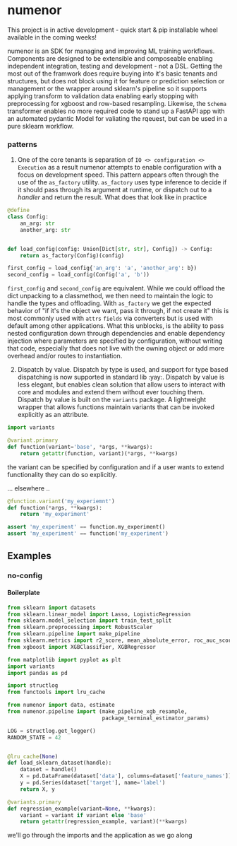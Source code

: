 # numenor

This project is in active development - quick start & pip installable wheel available in the coming weeks!

numenor is an SDK for managing and improving ML training workflows.
Components are designed to be extensible and composeable enabling independent
integration, testing and development - not a DSL. Getting the most out of the framwork
does require buying into it's basic tenants and structures, but does not block using it
for feature or prediction selection or management or the wrapper around
sklearn's pipeline so it supports applying transform to validation data
enabling early stopping with preprocessing for xgboost and row-based resampling. Likewise,
the `Schema` transformer enables no more required code to stand up a FastAPI app
with an automated pydantic Model for valiating the rqeuest, but can be used in a pure
sklearn workflow.

### patterns

1. One of the core tenants is separation of `IO <> configuration <> Execution`
as a result numenor attempts to enable configuration with a focus on development speed.
This pattern appears often through the use of the `as_factory` utility. `as_factory` uses type inference to decide if it should pass through its argument at runtime, or 
dispatch out to a _handler_ and return the result. What does that look like in practice

```python
@define
class Config:
    an_arg: str
    another_arg: str


def load_config(config: Union[Dict[str, str], Config]) -> Config:
    return as_factory(Config)(config)

first_config = load_config{'an_arg': 'a', 'another_arg': b})
second_config = load_config(Config('a', 'b'))

```
`first_config` and `second_config` are equivalent. While we could offload the dict unpacking
to a classmethod, we then need to maintain the logic to handle the types and offloading.
With `as_factory` we get the expected behavior of "if it's the object we want, pass it through, if not
create it" this is most commonly used with `attrs` `fields` via converters but is used with default
among other applications. What this unblocks, is the ability to pass nested configuration down through
dependencies and enable dependency injection where parameters are specified by configuration, without 
writing that code, especially that does not live with the owning object or add more overhead and/or routes
to instantiation.


2. Dispatch by value. Dispatch by type is used, and support for type based dispatching is now supported in
standard lib :yay:. Dispatch by value is less elegant, but enables clean solution that allow users to interact
with core and modules and extend them without ever touching them. Dispatch by value is built on the `variants` package. A lightweight wrapper that allows functions maintain variants that can be invoked explicitly as an attribute.

```python
import variants

@variant.primary
def function(variant='base', *args, **kwargs):
    return getattr(function, variant)(*args, **kwargs)

```
the variant can be specified by configuration and if a user wants to extend functionality they can do so explicitly.

... elsewhere ..

```python
@function.variant('my_experiemnt')
def function(*args, **kwargs):
    return 'my_experiment'

assert 'my_experiment' == function.my_experiment()
assert 'my_experiment' == function('my_experiment')

```

## Examples

### no-config

#### Boilerplate

```python
from sklearn import datasets
from sklearn.linear_model import Lasso, LogisticRegression
from sklearn.model_selection import train_test_split
from sklearn.preprocessing import RobustScaler
from sklearn.pipeline import make_pipeline
from sklearn.metrics import r2_score, mean_absolute_error, roc_auc_score, average_precision_score
from xgboost import XGBClassifier, XGBRegressor

from matplotlib import pyplot as plt
import variants
import pandas as pd

import structlog
from functools import lru_cache

from numenor import data, estimate
from numenor.pipeline import (make_pipeline_xgb_resample,
                              package_terminal_estimator_params)

LOG = structlog.get_logger()
RANDOM_STATE = 42


@lru_cache(None)
def load_sklearn_dataset(handle):
    dataset = handle()
    X = pd.DataFrame(dataset['data'], columns=dataset['feature_names'])
    y = pd.Series(dataset['target'], name='label')
    return X, y

@variants.primary
def regression_example(variant=None, **kwargs):
    variant = variant if variant else 'base'
    return getattr(regression_example, variant)(**kwargs)

```
we'll go through the imports and the application as we go along
